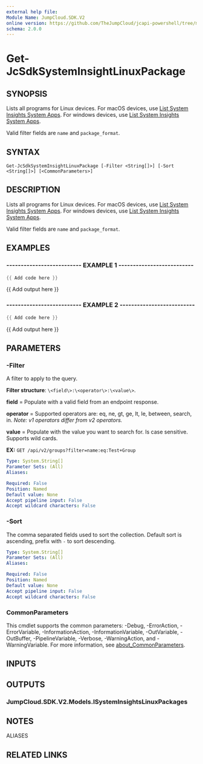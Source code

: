 ```yaml
---
external help file:
Module Name: JumpCloud.SDK.V2
online version: https://github.com/TheJumpCloud/jcapi-powershell/tree/master/SDKs/PowerShell/JumpCloud.SDK.V2/docs/exports/Get-JcSdkSystemInsightLinuxPackage.md
schema: 2.0.0
---
```


# Get-JcSdkSystemInsightLinuxPackage

## SYNOPSIS
Lists all programs for Linux devices.
For macOS devices, use [List System Insights System Apps](#operation/systeminsights_list_apps).
For windows devices, use [List System Insights System Apps](#operation/systeminsights_list_programs).

Valid filter fields are `name` and `package_format`.

## SYNTAX

```
Get-JcSdkSystemInsightLinuxPackage [-Filter <String[]>] [-Sort <String[]>] [<CommonParameters>]
```

## DESCRIPTION
Lists all programs for Linux devices.
For macOS devices, use [List System Insights System Apps](#operation/systeminsights_list_apps).
For windows devices, use [List System Insights System Apps](#operation/systeminsights_list_programs).

Valid filter fields are `name` and `package_format`.

## EXAMPLES

### -------------------------- EXAMPLE 1 --------------------------
```powershell
{{ Add code here }}
```

{{ Add output here }}

### -------------------------- EXAMPLE 2 --------------------------
```powershell
{{ Add code here }}
```

{{ Add output here }}

## PARAMETERS

### -Filter
A filter to apply to the query.

**Filter structure**: `\<field\>:\<operator\>:\<value\>`.

**field** = Populate with a valid field from an endpoint response.

**operator** = Supported operators are: eq, ne, gt, ge, lt, le, between, search, in.
_Note: v1 operators differ from v2 operators._

**value** = Populate with the value you want to search for.
Is case sensitive.
Supports wild cards.

**EX:** `GET /api/v2/groups?filter=name:eq:Test+Group`

```yaml
Type: System.String[]
Parameter Sets: (All)
Aliases:

Required: False
Position: Named
Default value: None
Accept pipeline input: False
Accept wildcard characters: False
```

### -Sort
The comma separated fields used to sort the collection.
Default sort is ascending, prefix with `-` to sort descending.

```yaml
Type: System.String[]
Parameter Sets: (All)
Aliases:

Required: False
Position: Named
Default value: None
Accept pipeline input: False
Accept wildcard characters: False
```

### CommonParameters
This cmdlet supports the common parameters: -Debug, -ErrorAction, -ErrorVariable, -InformationAction, -InformationVariable, -OutVariable, -OutBuffer, -PipelineVariable, -Verbose, -WarningAction, and -WarningVariable. For more information, see [about_CommonParameters](http://go.microsoft.com/fwlink/?LinkID=113216).

## INPUTS

## OUTPUTS

### JumpCloud.SDK.V2.Models.ISystemInsightsLinuxPackages

## NOTES

ALIASES

## RELATED LINKS

